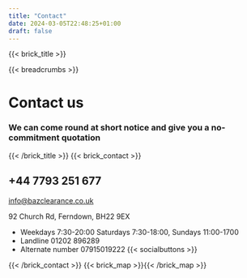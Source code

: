 ```yaml
---
title: "Contact"
date: 2024-03-05T22:48:25+01:00
draft: false
---
```


{{< brick_title >}}

{{< breadcrumbs >}}

# Contact us

### We can come round at short notice and give you a no-commitment quotation

{{< /brick_title >}}
{{< brick_contact >}}

## +44 7793 251 677

info@bazclearance.co.uk 

92 Church Rd,
Ferndown, 
BH22 9EX

- Weekdays 7:30-20:00 Saturdays 7:30-18:00, Sundays 11:00-1700
- Landline 01202 896289                                         
- Alternate number 07915019222
{{< socialbuttons >}}

{{< /brick_contact >}}
{{< brick_map >}}{{< /brick_map >}}
